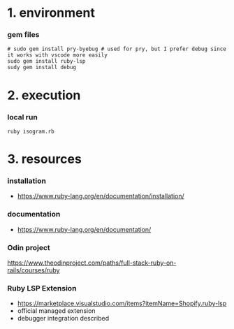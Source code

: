# 1. environment
### gem files
```
# sudo gem install pry-byebug # used for pry, but I prefer debug since it works with vscode more easily
sudo gem install ruby-lsp
sudy gem install debug
```



# 2. execution
### local run
```
ruby isogram.rb
```



# 3. resources
### installation
- https://www.ruby-lang.org/en/documentation/installation/

### documentation
- https://www.ruby-lang.org/en/documentation/

### Odin project
https://www.theodinproject.com/paths/full-stack-ruby-on-rails/courses/ruby

### Ruby LSP Extension
- https://marketplace.visualstudio.com/items?itemName=Shopify.ruby-lsp
- official managed extension
- debugger integration described